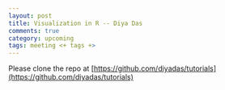 ```yaml
---
layout: post
title: Visualization in R -- Diya Das
comments: true
category: upcoming
tags: meeting <+ tags +>
---
```


Please clone the repo at [https://github.com/diyadas/tutorials](https://github.com/diyadas/tutorials)

